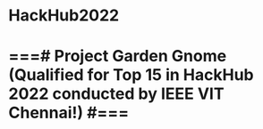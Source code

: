 # HackHub2022

<h1>===# Project Garden Gnome (Qualified for Top 15 in HackHub 2022 conducted by IEEE VIT Chennai!) #===</h1>


